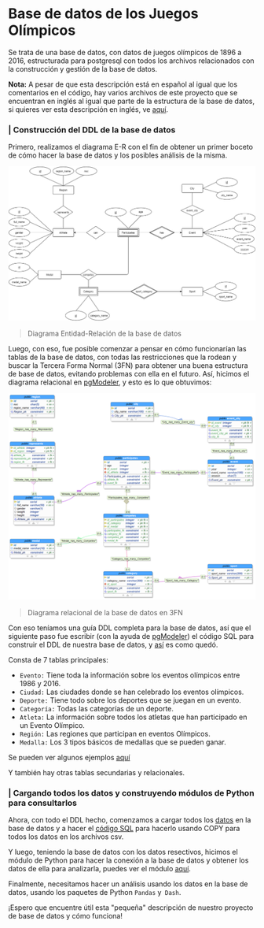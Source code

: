 # Base de datos de los Juegos Olímpicos
Se trata de una base de datos, con datos de juegos olímpicos de 1896 a 2016, estructurada para postgresql con todos los archivos relacionados con la construcción y gestión de la base de datos.

**Nota:** A pesar de que esta descripción está en español al igual que los comentarios en el código, hay varios archivos de este proyecto que se encuentran en inglés al igual que parte de la estructura de la base de datos, si quieres ver esta descripción en inglés, ve [aquí](https://github.com/Feligx/Olympics-Database/blob/main/README.md).

### | Construcción del DDL de la base de datos

Primero, realizamos el diagrama E-R con el fin de obtener un primer boceto de cómo hacer la base de datos y los posibles análisis de la misma.

![Diagrama E-R](https://github.com/Feligx/Olympics-Database/blob/main/Diagrams/Modelo_Base_de_Datos_Olimpicos_3.png)
> Diagrama Entidad-Relación de la base de datos
 
 Luego, con eso, fue posible comenzar a pensar en cómo funcionarían las tablas de la base de datos, con todas las restricciones que la rodean y buscar la Tercera Forma Normal (3FN) para obtener una buena estructura de base de datos, evitando problemas con ella en el futuro. Así, hicimos el diagrama relacional en [pgModeler](https://pgmodeler.io), y esto es lo que obtuvimos:
 
 ![Diagrama relacional](https://github.com/Feligx/Olympics-Database/blob/main/Diagrams/OlympicsR.png)
 > Diagrama relacional de la base de datos en 3FN
 
 Con eso teníamos una guía DDL completa para la base de datos, así que el siguiente paso fue escribir (con la ayuda de [pgModeler](https://pgmodeler.io)) el código SQL para construir el DDL de nuestra base de datos, y [así](https://github.com/Feligx/Olympics-Database/blob/main/relational_olympics.sql) es como quedó.
 
 Consta de 7 tablas principales:
 * `Evento:` Tiene toda la información sobre los eventos olímpicos entre 1986 y 2016.
 * `Ciudad:` Las ciudades donde se han celebrado los eventos olímpicos.
 * `Deporte:` Tiene todo sobre los deportes que se juegan en un evento.
 * `Categoría:` Todas las categorías de un deporte.
 * `Atleta:` La información sobre todos los atletas que han participado en un Evento Olímpico.
 * `Región:` Las regiones que participan en eventos Olímpicos.
 * `Medalla:` Los 3 tipos básicos de medallas que se pueden ganar.

Se pueden ver algunos ejemplos [aquí](https://github.com/Feligx/Olympics-Database/blob/main/tab_examples.md)

Y también hay otras tablas secundarias y relacionales.

### | Cargando todos los datos y construyendo módulos de Python para consultarlos

Ahora, con todo el DDL hecho, comenzamos a cargar todos los [datos](https://github.com/Feligx/Olympics-Database/tree/main/Data) en la base de datos y a hacer el [código SQL](https://github.com/Feligx/Olympics-Database/blob/main/remaining_inserts.sql) para hacerlo usando COPY para todos los datos en los archivos csv.

Y luego, teniendo la base de datos con los datos resectivos, hicimos el módulo de Python para hacer la conexión a la base de datos y obtener los datos de ella para analizarla, puedes ver el módulo [aquí](https://github.com/Feligx/Olympics-Database/blob/main/conexion_olympics.py).

Finalmente, necesitamos hacer un análisis usando los datos en la base de datos, usando los paquetes de Python `Pandas` y` Dash`.

¡Espero que encuentre útil esta "pequeña" descripción de nuestro proyecto de base de datos y cómo funciona!
